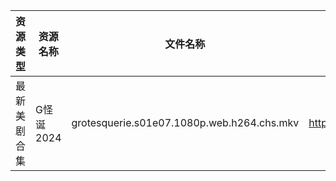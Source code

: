 | 资源类型   | 资源名称    | 文件名称                                       | 分享链接                                 | 更新时间                |
| ------ | ------- | ------------------------------------------ | ------------------------------------ | ------------------- |
| 最新美剧合集 | G怪诞2024 | grotesquerie.s01e07.1080p.web.h264.chs.mkv | https://www.alipan.com/s/UUxhaQ5hxZq | 2024-10-18 00:05:19 |
